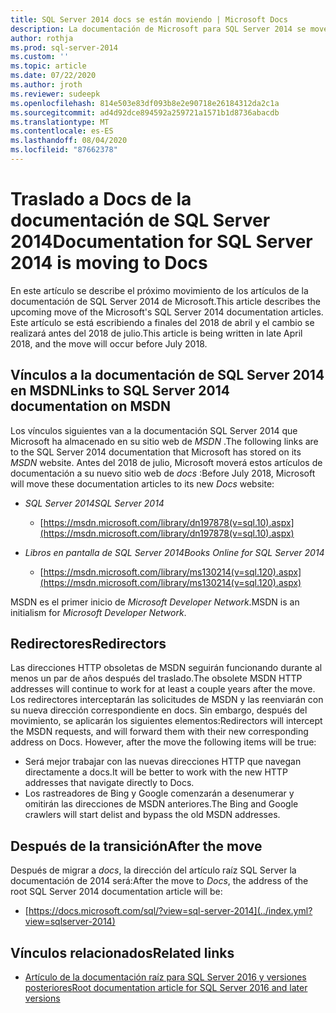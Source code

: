 ```yaml
---
title: SQL Server 2014 docs se están moviendo | Microsoft Docs
description: La documentación de Microsoft para SQL Server 2014 se moverá antes del 2018 de julio, desde MSDN hasta aquí en docs.
author: rothja
ms.prod: sql-server-2014
ms.custom: ''
ms.topic: article
ms.date: 07/22/2020
ms.author: jroth
ms.reviewer: sudeepk
ms.openlocfilehash: 814e503e83df093b8e2e90718e26184312da2c1a
ms.sourcegitcommit: ad4d92dce894592a259721a1571b1d8736abacdb
ms.translationtype: MT
ms.contentlocale: es-ES
ms.lasthandoff: 08/04/2020
ms.locfileid: "87662378"
---
```

# <a name="documentation-for-sql-server-2014-is-moving-to-docs"></a><span data-ttu-id="70299-103">Traslado a Docs de la documentación de SQL Server 2014</span><span class="sxs-lookup"><span data-stu-id="70299-103">Documentation for SQL Server 2014 is moving to Docs</span></span>

<span data-ttu-id="70299-104">En este artículo se describe el próximo movimiento de los artículos de la documentación de SQL Server 2014 de Microsoft.</span><span class="sxs-lookup"><span data-stu-id="70299-104">This article describes the upcoming move of the Microsoft's SQL Server 2014 documentation articles.</span></span> <span data-ttu-id="70299-105">Este artículo se está escribiendo a finales del 2018 de abril y el cambio se realizará antes del 2018 de julio.</span><span class="sxs-lookup"><span data-stu-id="70299-105">This article is being written in late April 2018, and the move will occur before July 2018.</span></span>

## <a name="links-to-sql-server-2014-documentation-on-msdn"></a><span data-ttu-id="70299-106">Vínculos a la documentación de SQL Server 2014 en MSDN</span><span class="sxs-lookup"><span data-stu-id="70299-106">Links to SQL Server 2014 documentation on MSDN</span></span>

<span data-ttu-id="70299-107">Los vínculos siguientes van a la documentación SQL Server 2014 que Microsoft ha almacenado en su sitio web de *MSDN* .</span><span class="sxs-lookup"><span data-stu-id="70299-107">The following links are to the SQL Server 2014 documentation that Microsoft has stored on its *MSDN* website.</span></span> <span data-ttu-id="70299-108">Antes del 2018 de julio, Microsoft moverá estos artículos de documentación a su nuevo sitio web de *docs* :</span><span class="sxs-lookup"><span data-stu-id="70299-108">Before July 2018, Microsoft will move these documentation articles to its new *Docs* website:</span></span>

- <span data-ttu-id="70299-109">*SQL Server 2014*</span><span class="sxs-lookup"><span data-stu-id="70299-109">*SQL Server 2014*</span></span>
    - [https://msdn.microsoft.com/library/dn197878(v=sql.10).aspx](https://msdn.microsoft.com/library/dn197878(v=sql.10).aspx)

- <span data-ttu-id="70299-110">*Libros en pantalla de SQL Server 2014*</span><span class="sxs-lookup"><span data-stu-id="70299-110">*Books Online for SQL Server 2014*</span></span>
    - [https://msdn.microsoft.com/library/ms130214(v=sql.120).aspx](https://msdn.microsoft.com/library/ms130214(v=sql.120).aspx)

<span data-ttu-id="70299-111">MSDN es el primer inicio de *Microsoft Developer Network*.</span><span class="sxs-lookup"><span data-stu-id="70299-111">MSDN is an initialism for *Microsoft Developer Network*.</span></span>


## <a name="redirectors"></a><span data-ttu-id="70299-112">Redirectores</span><span class="sxs-lookup"><span data-stu-id="70299-112">Redirectors</span></span>

<span data-ttu-id="70299-113">Las direcciones HTTP obsoletas de MSDN seguirán funcionando durante al menos un par de años después del traslado.</span><span class="sxs-lookup"><span data-stu-id="70299-113">The obsolete MSDN HTTP addresses will continue to work for at least a couple years after the move.</span></span> <span data-ttu-id="70299-114">Los redirectores interceptarán las solicitudes de MSDN y las reenviarán con su nueva dirección correspondiente en docs. Sin embargo, después del movimiento, se aplicarán los siguientes elementos:</span><span class="sxs-lookup"><span data-stu-id="70299-114">Redirectors will intercept the MSDN requests, and will forward them with their new corresponding address on Docs. However, after the move the following items will be true:</span></span>

- <span data-ttu-id="70299-115">Será mejor trabajar con las nuevas direcciones HTTP que navegan directamente a docs.</span><span class="sxs-lookup"><span data-stu-id="70299-115">It will be better to work with the new HTTP addresses that navigate directly to Docs.</span></span>
- <span data-ttu-id="70299-116">Los rastreadores de Bing y Google comenzarán a desenumerar y omitirán las direcciones de MSDN anteriores.</span><span class="sxs-lookup"><span data-stu-id="70299-116">The Bing and Google crawlers will start delist and bypass the old MSDN addresses.</span></span>


## <a name="after-the-move"></a><span data-ttu-id="70299-117">Después de la transición</span><span class="sxs-lookup"><span data-stu-id="70299-117">After the move</span></span>

<span data-ttu-id="70299-118">Después de migrar a *docs*, la dirección del artículo raíz SQL Server la documentación de 2014 será:</span><span class="sxs-lookup"><span data-stu-id="70299-118">After the move to *Docs*, the address of the root SQL Server 2014 documentation article will be:</span></span>

- [https://docs.microsoft.com/sql/?view=sql-server-2014](../index.yml?view=sqlserver-2014)


## <a name="related-links"></a><span data-ttu-id="70299-119">Vínculos relacionados</span><span class="sxs-lookup"><span data-stu-id="70299-119">Related links</span></span>

- [<span data-ttu-id="70299-120">Artículo de la documentación raíz para SQL Server 2016 y versiones posteriores</span><span class="sxs-lookup"><span data-stu-id="70299-120">Root documentation article for SQL Server 2016 and later versions</span></span>](https://docs.microsoft.com/sql/?view=sql-server-2016)

